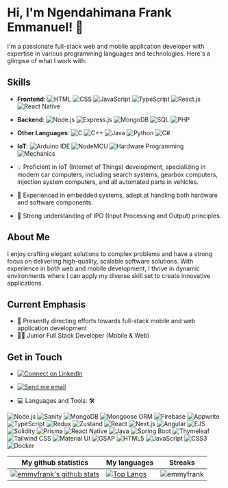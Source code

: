 # Hi, I'm Ngendahimana Frank Emmanuel! 👋

I'm a passionate full-stack web and mobile application developer with expertise in various programming languages and technologies. Here's a glimpse of what I work with:


## Skills
- **Frontend**: 
  ![HTML](https://img.shields.io/badge/-HTML-orange)
  ![CSS](https://img.shields.io/badge/-CSS-blue)
  ![JavaScript](https://img.shields.io/badge/-JavaScript-yellow)
  ![TypeScript](https://img.shields.io/badge/-TypeScript-blueviolet)
  ![React.js](https://img.shields.io/badge/-React.js-blue)
  ![React Native](https://img.shields.io/badge/-React%20Native-green)
  
- **Backend**: 
  ![Node.js](https://img.shields.io/badge/-Node.js-green)
  ![Express.js](https://img.shields.io/badge/-Express.js-lightgrey)
  ![MongoDB](https://img.shields.io/badge/-MongoDB-brightgreen)
  ![SQL](https://img.shields.io/badge/-SQL-red)
  ![PHP](https://img.shields.io/badge/-PHP-purple)
  
- **Other Languages**: 
  ![C](https://img.shields.io/badge/-C-blue)
  ![C++](https://img.shields.io/badge/-C++-blueviolet)
  ![Java](https://img.shields.io/badge/-Java-orange)
  ![Python](https://img.shields.io/badge/-Python-yellow)
  ![C#](https://img.shields.io/badge/-C%23-green)

- **IoT**: 
  ![Arduino IDE](https://img.shields.io/badge/-Arduino%20IDE-lightgrey)
  ![NodeMCU](https://img.shields.io/badge/-NodeMCU-blue)
  ![Hardware Programming](https://img.shields.io/badge/-Hardware%20Programming-yellowgreen)
  ![Mechanics](https://img.shields.io/badge/-Mechanics-brown)

- 💡 Proficient in IoT (Internet of Things) development, specializing in modern car computers, including search systems, gearbox computers, injection system computers, and all automated parts in vehicles.
- 🔧 Experienced in embedded systems, adept at handling both hardware and software components.
- 💪 Strong understanding of IPO (Input Processing and Output) principles.


## About Me
I enjoy crafting elegant solutions to complex problems and have a strong focus on delivering high-quality, scalable software solutions. With experience in both web and mobile development, I thrive in dynamic environments where I can apply my diverse skill set to create innovative applications.


## Current Emphasis

- 🌱 Presently directing efforts towards full-stack mobile and web application development
- 👨‍💻 Junior Full Stack Developer (Mobile & Web)


## Get in Touch
- [![Connect on LinkedIn](https://img.shields.io/badge/--linkedin?label=LinkedIn&logo=LinkedIn&style=social)](https://www.linkedin.com/in/ngendahimana-emmanuel-0561501a0/)
- [![Send me email](https://img.shields.io/badge/--gmail?label=Gmail&logo=Gmail&style=social)](mailto:emmynono2013@gmail.com)

- 💻 Languages and Tools: 🛠️<br>

![Node.js](https://img.shields.io/badge/-Node.js-000000?style=flat&logo=node.js)
![Sanity](https://img.shields.io/badge/-Sanity-000000?style=flat&logo=sanity)
![MongoDB](https://img.shields.io/badge/-MongoDB-000000?style=flat&logo=mongodb)
![Mongoose ORM](https://img.shields.io/badge/-Mongoose-000000?style=flat&logo=mongoose)
![Firebase](https://img.shields.io/badge/-Firebase-000000?style=flat&logo=firebase)
![Appwrite](https://img.shields.io/badge/-Appwrite-000000?style=flat&logo=appwrite)
![TypeScript](https://img.shields.io/badge/-TypeScript-000000?style=flat&logo=typescript)
![Redux](https://img.shields.io/badge/-Redux-000000?style=flat&logo=redux)
![Zustand](https://img.shields.io/badge/-Zustand-000000?style=flat&logo=zustand)
![React](https://img.shields.io/badge/-React-000000?style=flat&logo=react)
![Next.js](https://img.shields.io/badge/-Next.js-000000?style=flat&logo=next.js)
![Angular](https://img.shields.io/badge/-Angular-000000?style=flat&logo=angular)
![EJS](https://img.shields.io/badge/-EJS-000000?style=flat&logo=ejs)
![Solidity](https://img.shields.io/badge/-Solidity-000000?style=flat&logo=solidity)
![Prisma](https://img.shields.io/badge/-Prisma-000000?style=flat&logo=prisma)
![React Native](https://img.shields.io/badge/-React_Native-000000?style=flat&logo=react)
![Java](https://img.shields.io/badge/-Java-000000?style=flat&logo=java)
![Spring Boot](https://img.shields.io/badge/-Spring_Boot-000000?style=flat&logo=spring-boot)
![Thymeleaf](https://img.shields.io/badge/-Thymeleaf-000000?style=flat&logo=thymeleaf)
![Tailwind CSS](https://img.shields.io/badge/-Tailwind_CSS-000000?style=flat&logo=tailwind-css)
![Material UI](https://img.shields.io/badge/-Material_UI-000000?style=flat&logo=material-ui)
![GSAP](https://img.shields.io/badge/-GSAP-000000?style=flat&logo=greensock)
![HTML5](https://img.shields.io/badge/-HTML5-000000?style=flat&logo=html5)
![JavaScript](https://img.shields.io/badge/-JavaScript-000000?style=flat&logo=javascript)
![CSS3](https://img.shields.io/badge/-CSS3-000000?style=flat&logo=css3)
![Docker](https://img.shields.io/badge/-Docker-000000?style=flat&logo=docker)



|My github statistics|My languages|Streaks|
|-|-|-|
|[![emmyfrank's github stats](https://github-readme-stats.vercel.app/api?username=emmyfrank&show_icons=true&theme=dark&hide_title=true)](https://github.com/emmyfrank)|[![Top Langs](https://github-readme-stats.vercel.app/api/top-langs/?username=emmyfrank&show_icons=true&theme=dark&layout=compact&hide_title=true)](https://github.com/emmyfrank)|![emmyfrank](https://github-readme-streak-stats.herokuapp.com/?user=emmyfrank&theme=dark)|

<!-- my-badges start -->

<!-- my-badges end -->



